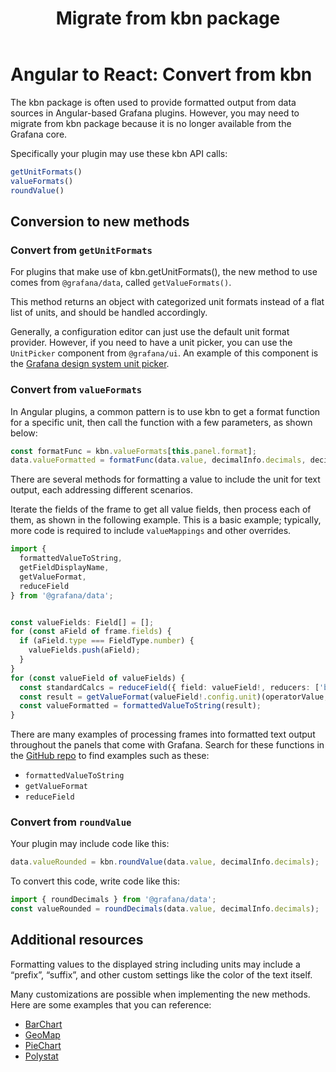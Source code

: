 ﻿---
id: angular-react-convert-from-kbn
title: Migrate from kbn package
sidebar_position: 5
description: How to migrate a plugin that uses the kbn package to current methods.
keywords:
  - grafana
  - plugins
  - plugin
  - React
  - ReactJS
  - Angular
  - migration
  - kbn
---
# Angular to React: Convert from kbn

The kbn package is often used to provide formatted output from data sources in Angular-based Grafana plugins. However, you may need to migrate from kbn package because it is no longer available from the Grafana core. 

Specifically your plugin may use these kbn API calls:

```ts
getUnitFormats()
valueFormats()
roundValue()
```
## Conversion to new methods

### Convert from `getUnitFormats`

For plugins that make use of kbn.getUnitFormats(), the new method to use comes from `@grafana/data`, called `getValueFormats()`.

This method returns an object with categorized unit formats instead of a flat list of units, and should be handled accordingly. 

Generally, a configuration editor can just use the default unit format provider. However, if you need to have a unit picker, you can use the `UnitPicker` component from `@grafana/ui`.
An example of this component is the [Grafana design system unit picker](https://developers.grafana.com/ui/latest/index.html?path=/story/pickers-and-editors-unitpicker--basic).

### Convert from `valueFormats`

In Angular plugins, a common pattern is to use kbn to get a format function for a specific unit, then call the function with a few parameters, as shown below:

```ts
const formatFunc = kbn.valueFormats[this.panel.format];
data.valueFormatted = formatFunc(data.value, decimalInfo.decimals, decimalInfo.scaledDecimals);
```

There are several methods for formatting a value to include the unit for text output, each addressing different scenarios.

Iterate the fields of the frame to get all value fields, then process each of them, as shown in the following example. This is a basic example; typically, more code is required to include `valueMappings` and other overrides.

```ts
import {
  formattedValueToString,
  getFieldDisplayName,
  getValueFormat,
  reduceField
} from '@grafana/data';


const valueFields: Field[] = [];
for (const aField of frame.fields) {
  if (aField.type === FieldType.number) {
    valueFields.push(aField);
  }
}
for (const valueField of valueFields) {
  const standardCalcs = reduceField({ field: valueField!, reducers: ['bogus'] });
  const result = getValueFormat(valueField!.config.unit)(operatorValue, maxDecimals, undefined, undefined);
  const valueFormatted = formattedValueToString(result);
}
```

There are many examples of processing frames into formatted text output throughout the panels that come with Grafana. Search for these functions in the [GitHub repo](https://github.com/grafana/grafana) to find examples such as these:

- `formattedValueToString`
- `getValueFormat`
- `reduceField`

### Convert from `roundValue` 

Your plugin may include code like this:

```ts
data.valueRounded = kbn.roundValue(data.value, decimalInfo.decimals);
```

To convert this code, write code like this:

```ts
import { roundDecimals } from '@grafana/data';
const valueRounded = roundDecimals(data.value, decimalInfo.decimals);
```

## Additional resources

Formatting values to the displayed string including units may include a “prefix”, “suffix”, and other custom settings like the color of the text itself.

Many customizations are possible when implementing the new methods. Here are some examples that you can reference:

- [BarChart](https://github.com/grafana/grafana/blob/dc6cd4bb296dda4312395aaee0ee491d348f84bc/public/app/plugins/panel/barchart/distribute.ts#L7)
- [GeoMap](https://github.com/grafana/grafana/blob/dc6cd4bb296dda4312395aaee0ee491d348f84bc/public/app/plugins/panel/geomap/utils/measure.ts#L36)
- [PieChart](https://github.com/grafana/grafana/blob/dc6cd4bb296dda4312395aaee0ee491d348f84bc/public/app/plugins/panel/piechart/PieChartPanel.tsx#L118)
- [Polystat](https://github.com/grafana/grafana-polystat-panel/blob/ecc71d54c3e8819e66604f26aa31d72fb0432873/src/data/processor.ts#L278)
